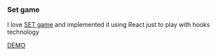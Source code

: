 ### Set game
I love [SET game](https://www.setgame.com/welcome) and implemented it using React just to play with hooks technology

[DEMO](https://cakeinpanic.github.io/set-game-react/)